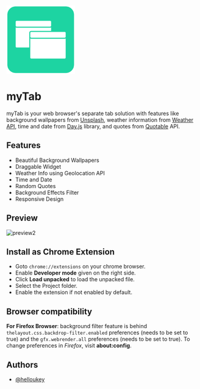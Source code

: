 ![Logo](https://raw.githubusercontent.com/helloukey/myTab/main/favicon/apple-touch-icon.png)

# myTab

myTab is your web browser's separate tab solution with features like background wallpapers from [Unsplash](https://github.com/unsplash/unsplash-source-js), weather information from [Weather API](https://www.weatherapi.com/), time and date from [Day.js](https://day.js.org/) library, and quotes from [Quotable](https://github.com/lukePeavey/quotable#get-random-quote) API.

## Features

- Beautiful Background Wallpapers
- Draggable Widget
- Weather Info using Geolocation API
- Time and Date
- Random Quotes
- Background Effects Filter
- Responsive Design

## Preview

![preview2](https://user-images.githubusercontent.com/43317360/153999211-8559988e-efc9-41c5-bceb-c49f5688be70.gif)

## Install as Chrome Extension

* Goto `chrome://extensions` on your chrome browser.
* Enable **Developer mode** given on the right side.
* Click **Load unpacked** to load the unpacked file.
* Select the Project folder.
* Enable the extension if not enabled by default.

## Browser compatibility

**For Firefox Browser**: background filter feature is behind `thelayout.css.backdrop-filter.enabled` preferences (needs to be set to true) and the `gfx.webrender.all` preferences (needs to be set to true). To change preferences in *Firefox*, visit **about:config**.

## Authors

- [@helloukey](https://www.github.com/helloukey)

